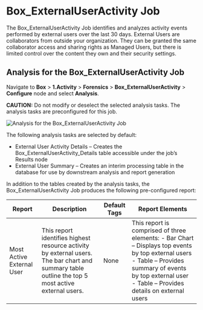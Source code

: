 # Box_ExternalUserActivity Job

The Box_ExternalUserActivity Job identifies and analyzes activity events performed by external users
over the last 30 days. External Users are collaborators from outside your organization. They can be
granted the same collaborator access and sharing rights as Managed Users, but there is limited
control over the content they own and their security settings.

## Analysis for the Box_ExternalUserActivity Job

Navigate to **Box** > **1.Activity** > **Forensics** > **Box_ExternalUserActivity** > **Configure**
node and select **Analysis**.

**CAUTION:** Do not modify or deselect the selected analysis tasks. The analysis tasks are
preconfigured for this job.

![Analysis for the Box_ExternalUserActivity Job](/img/versioned_docs/accessanalyzer_11.6/accessanalyzer/solutions/box/activity/forensics/externaluseractivityanalysis.webp)

The following analysis tasks are selected by default:

- External User Activity Details – Creates the Box_ExternalUserActivity_Details table accessible
  under the job’s Results node
- External User Summary – Creates an interim processing table in the database for use by downstream
  analysis and report generation

In addition to the tables created by the analysis tasks, the Box_ExternalUserActivity Job produces
the following pre-configured report:

| Report                    | Description                                                                                                                                       | Default Tags | Report Elements                                                                                                                                                                                            |
| ------------------------- | ------------------------------------------------------------------------------------------------------------------------------------------------- | ------------ | ---------------------------------------------------------------------------------------------------------------------------------------------------------------------------------------------------------- |
| Most Active External User | This report identifies highest resource activity by external users. The bar chart and summary table outline the top 5 most active external users. | None         | This report is comprised of three elements: - Bar Chart – Displays top events by top external users - Table – Provides summary of events by top external user - Table – Provides details on external users |
